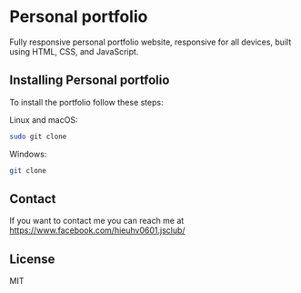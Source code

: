 # Personal portfolio

Fully responsive personal portfolio website, responsive for all devices, built using HTML, CSS, and JavaScript.


## Installing Personal portfolio

To install the portfolio follow these steps:

Linux and macOS:

```bash
sudo git clone
```

Windows:

```bash
git clone 
```

## Contact

If you want to contact me you can reach me at https://www.facebook.com/hieuhv0601.jsclub/

## License

MIT

